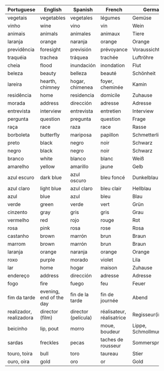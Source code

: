 
| Portuguese         | English           | Spanish           | French            | German            | Valencian          | Italian            |
|--------------------|-------------------|-------------------|-------------------|-------------------|--------------------|---------------------|
| vegetais           | vegetables        | vegetales         | légumes           | Gemüse            | vegetals           | verdure             |
| vinho              | wine              | vino              | vin               | Wein              | vi               | vino                |
| animais            | animals           | animales          | animaux           | Tiere             | animals            | animali             |
| laranja            | orange            | naranja           | orange            | Orange            | taronja            | arancia             |
| previdência        | foresight         | previsión         | prévoyance        | Voraussicht       | previsió           | previdenza          |
| traquéia           | trachea            | tráquea           | trachée           | Luftröhre        | tràquea            | trachea             |
| cheia              | flood             | inundación        | inondation        | Flut              | creixent           | piena               |
| beleza             | beauty            | belleza           | beauté            | Schönheit         | bellesa            | bellezza            |
| lareira            | hearth, chimney   | hogar, chimenea   | foyer, cheminée   | Kamin             | llar, xemeneia     | camino, camino         |
| residência         | home              | residencia        | domicile          | Zuhause           | residència         | residenza           |
| morada             | address           | dirección         | adresse           | Adresse           | adreça             | indirizzo           |
| entrevista         | interview         | entrevista        | entretien         | Interview         | entrevista         | intervista           |
| pergunta           | question          | pregunta          | question          | Frage             | pregunta           | domanda            |
| raça               | race              | raza              | race              | Rasse             | raça               | razza              |
| borboleta          | butterfly         | mariposa          | papillon          | Schmetterling     | papallona          | farfalla            |
| preto              | black             | negro             | noir              | Schwarz           | negre              | nero               |
| negro              | black             | negro             | noir              | Schwarz           | negre              | nero               |
| branco             | white             | blanco            | blanc             | Weiß              | blanc              | bianco              |
| amarelho           | yellow            | amarillo          | jaune             | Gelb              | groc               | giallo              |
| azul escuro        | dark blue         | azul oscuro       | bleu foncé        | Dunkelblau        | blau fosc          | blu scuro           |
| azul claro         | light blue        | azul claro        | bleu clair        | Hellblau          | blau clar          | blu chiaro          |
| azul              | blue              | azul              | bleu              | Blau              | blau              | blu               |
| verde              | green             | verde             | vert              | Grün              | verd               | verde              |
| cinzento           | gray              | gris              | gris              | Grau              | gris               | grigio             |
| vermelho           | red               | rojo              | rouge             | Rot               | vermell            | rosso              |
| rosa               | pink              | rosa              | rose              | Rosa              | rosa               | rosa               |
| castanho           | brown             | marrón           | brun              | Braun             | marró              | marrone            |
| marrom             | brown             | marrón           | brun              | Braun             | marró              | marrone            |
| laranja            | orange            | naranja           | orange            | Orange            | taronja            | arancia             |
| roxo               | purple            | morado           | violet            | Lila              | lila               | viola              |
| lar               | home              | hogar            | maison            | Zuhause           | llar             | casa              |
| endereço           | address           | dirección         | adresse           | Adresse           | adreça             | indirizzo           |
| fogo               | fire              | fuego             | feu               | Feuer             | foc               | fuoco              |
| fim da tarde       | evening, end of the day | fin de la tarde | fin de journée    | Abend            | final de la tarda | fine del giorno    |
| realizador, realizadora | director (film)  | director (película)| réalisateur, réalisatrice | Regisseur(in)  | realitzador(a)    | regista (film)      |
| beicinho           | lip, pout         | morro            | moue, boudeur      | Lippe, Schmollmund | beic              | labbro, muso       |
| sardas     | freckles | pecas   | taches de rousseur | Sommersprossen | taques de sol | lentiggini |
| touro, toira | bull    | toro    | taureau | Stier  | toro      | toro    |
| ouro, oira  | gold    | oro     | or     | Gold  | or        | oro     |

